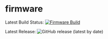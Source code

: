 # firmware

Latest Build Status: [![Firmware Build](https://github.com/dattasaurabh82/help-button-firmware/actions/workflows/build_main_firmware.yml/badge.svg)](https://github.com/dattasaurabh82/help-button-firmware/actions/workflows/build_main_firmware.yml)

Latest Release: ![GitHub release (latest by date)](https://img.shields.io/github/v/release/dattasaurabh82/help-button-firmware)
